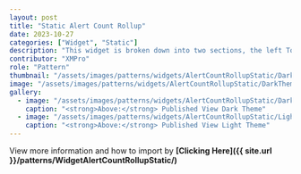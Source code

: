 ```yaml
---
layout: post
title: "Static Alert Count Rollup"
date: 2023-10-27
categories: ["Widget", "Static"]
description: "This widget is broken down into two sections, the left Total Assets is the total area and the right section past the vertical line is where you can get specific."
contributor: "XMPro"
role: "Pattern"
thumbnail: "/assets/images/patterns/widgets/AlertCountRollupStatic/DarkTheme/AlertCountRollupStaticPublishedMode.png"
image: "/assets/images/patterns/widgets/AlertCountRollupStatic/DarkTheme/AlertCountRollupStaticPublishedMode.png"
gallery:
  - image: "/assets/images/patterns/widgets/AlertCountRollupStatic/DarkTheme/AlertCountRollupStaticPublishedMode.png"
    caption: "<strong>Above:</strong> Published View Dark Theme"
  - image: "/assets/images/patterns/widgets/AlertCountRollupStatic/LightTheme/AlertCountRollupStaticPublishedMode.png"
    caption: "<strong>Above:</strong> Published View Light Theme"
---
```


View more information and how to import by <strong>[Clicking Here]({{ site.url }}/patterns/WidgetAlertCountRollupStatic/)</strong>